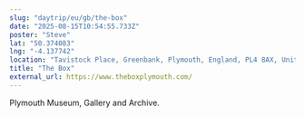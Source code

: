 ```yaml
---
slug: "daytrip/eu/gb/the-box"
date: "2025-08-15T10:54:55.733Z"
poster: "Steve"
lat: "50.374083"
lng: "-4.137742"
location: "Tavistock Place, Greenbank, Plymouth, England, PL4 8AX, United Kingdom"
title: "The Box"
external_url: https://www.theboxplymouth.com/
---
```

Plymouth Museum, Gallery and Archive.


